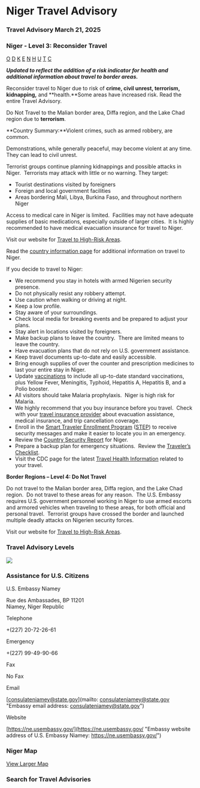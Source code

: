 # Niger Travel Advisory

### Travel Advisory March 21, 2025

### Niger - Level 3: Reconsider Travel

[O](javascript:void(0); "Tool Tip: Other")
[D](javascript:void(0); "Tool Tip: Wrongful Detention")
[K](javascript:void(0); "Tool Tip: Kidnap and Hostage")
[E](javascript:void(0); "Tool Tip: Event")
[N](javascript:void(0); "Tool Tip: Disaster")
[H](javascript:void(0); "Tool Tip: Health")
[U](javascript:void(0); "Tool Tip: Civil Unrest")
[T](javascript:void(0); "Tool Tip: Terrorism")
[C](javascript:void(0); "Tool Tip: Crimes")

***Updated to reflect the addition of a risk indicator for health and additional information about travel to border areas.***

Reconsider travel to Niger due to risk of **crime, civil unrest, terrorism, kidnapping,** and **health.**Some areas have increased risk. Read the entire Travel Advisory.

Do Not Travel to the Malian border area, Diffa region, and the Lake Chad region due to **terrorism**.

**Country Summary:**Violent crimes, such as armed robbery, are common.

Demonstrations, while generally peaceful, may become violent at any time.  They can lead to civil unrest.

Terrorist groups continue planning kidnappings and possible attacks in Niger.  Terrorists may attack with little or no warning. They target:

* Tourist destinations visited by foreigners
* Foreign and local government facilities
* Areas bordering Mali, Libya, Burkina Faso, and throughout northern Niger

Access to medical care in Niger is limited.  Facilities may not have adequate supplies of basic medications, especially outside of larger cities.  It is highly recommended to have medical evacuation insurance for travel to Niger.

Visit our website for [Travel to High-Risk Areas](https://travel.state.gov/content/travel/en/international-travel/before-you-go/travelers-with-special-considerations/high-risk-travelers.html).

Read the [country information page](https://travel.state.gov/content/travel/en/international-travel/International-Travel-Country-Information-Pages/Niger.html) for additional information on travel to Niger.

If you decide to travel to Niger:

* We recommend you stay in hotels with armed Nigerien security presence.
* Do not physically resist any robbery attempt.
* Use caution when walking or driving at night.
* Keep a low profile.
* Stay aware of your surroundings.
* Check local media for breaking events and be prepared to adjust your plans.
* Stay alert in locations visited by foreigners.
* Make backup plans to leave the country.  There are limited means to leave the country.
* Have evacuation plans that do not rely on U.S. government assistance.
* Keep travel documents up-to-date and easily accessible.
* Bring enough supplies of over the counter and prescription medicines to last your entire stay in Niger.
* Update [vaccinations](https://wwwnc.cdc.gov/travel/destinations/traveler/none/niger) to include all up-to-date standard vaccinations, plus Yellow Fever, Meningitis, Typhoid, Hepatitis A, Hepatitis B, and a Polio booster.
* All visitors should take Malaria prophylaxis.  Niger is high risk for Malaria.
* We highly recommend that you buy insurance before you travel.  Check with your [travel insurance provider](https://travel.state.gov/content/travel/en/international-travel/before-you-go/your-health-abroad/Insurance_Coverage_Overseas.html) about evacuation assistance, medical insurance, and trip cancellation coverage.
* Enroll in the [Smart Traveler Enrollment Program](https://step.state.gov/step/) ([STEP](https://step.state.gov/step/)) to receive security messages and make it easier to locate you in an emergency.
* Review the [Country Security Report](https://www.osac.gov/Content/Browse/Report?subContentTypes=Country%20Security%20Report) for Niger.
* Prepare a backup plan for emergency situations.  Review the [Traveler’s Checklist](https://travel.state.gov/content/passports/en/go/checklist.html).
* Visit the CDC page for the latest [Travel Health Information](https://wwwnc.cdc.gov/travel/destinations/traveler/none/niger?s_cid=ncezid-dgmq-travel-leftnav-traveler) related to your travel.

**Border Regions – Level 4: Do Not Travel**

Do not travel to the Malian border area, Diffa region, and the Lake Chad region.  Do not travel to these areas for any reason.  The U.S. Embassy requires U.S. government personnel working in Niger to use armed escorts and armored vehicles when traveling to these areas, for both official and personal travel.  Terrorist groups have crossed the border and launched multiple deadly attacks on Nigerien security forces.

Visit our website for [Travel to High-Risk Areas](https://travel.state.gov/content/travel/en/international-travel/before-you-go/travelers-with-special-considerations/high-risk-travelers.html).

### Travel Advisory Levels

[![](/content/dam/NEWTravelAssets/images/travel-levelv1.svg)](/content/travel/en/international-travel/before-you-go/about-our-new-products.html "Travel Advisory Levels")

### Assistance for U.S. Citizens

U.S. Embassy Niamey

Rue des Ambassades, BP 11201  
Niamey, Niger Republic

Telephone

+(227) 20-72-26-61

Emergency

+(227) 99-49-90-66

Fax

No Fax

Email

[consulateniamey@state.gov](mailto: consulateniamey@state.gov "Embassy email address: consulateniamey@state.gov")

Website

[https://ne.usembassy.gov/](https://ne.usembassy.gov/ "Embassy website address of U.S. Embassy Niamey: https://ne.usembassy.gov/")

### Niger Map

[View Larger Map](https://travelmaps.state.gov/TSGMap/?extent=-4.353650186,10.586887914,22.242711334,23.876762916 "Map of Niger")



### Search for Travel Advisories